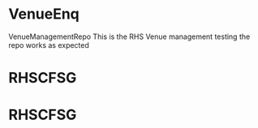 # VenueEnq
VenueManagementRepo 
This is the RHS Venue management testing the repo works as expected
# RHSCFSG 
# RHSCFSG 
